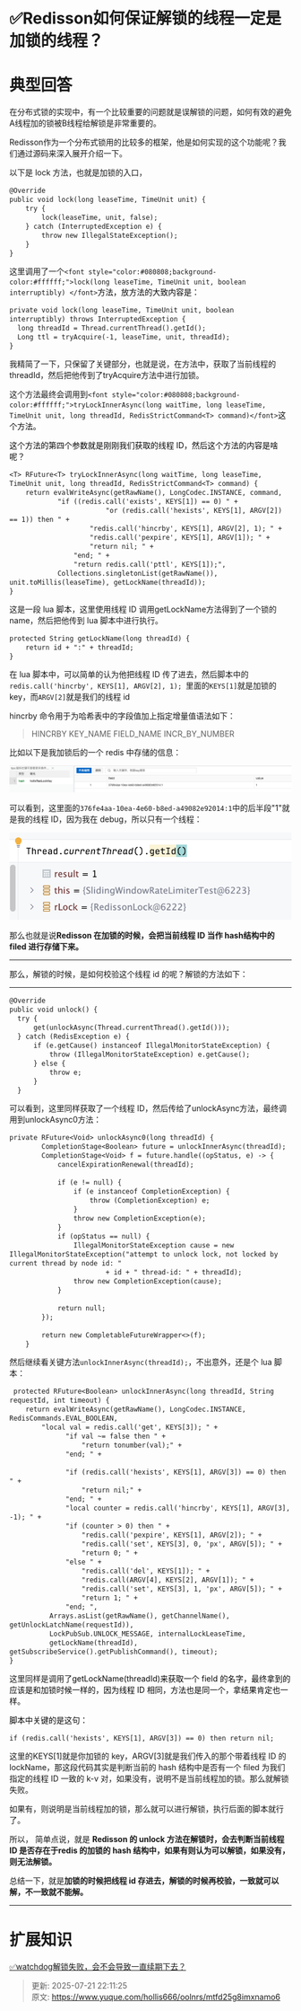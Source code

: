 # ✅Redisson如何保证解锁的线程一定是加锁的线程？

# 典型回答


在分布式锁的实现中，有一个比较重要的问题就是误解锁的问题，如何有效的避免A线程加的锁被B线程给解锁是非常重要的。



Redisson作为一个分布式锁用的比较多的框架，他是如何实现的这个功能呢？我们通过源码来深入展开介绍一下。



以下是 lock 方法，也就是加锁的入口，

```plain
@Override
public void lock(long leaseTime, TimeUnit unit) {
    try {
        lock(leaseTime, unit, false);
    } catch (InterruptedException e) {
        throw new IllegalStateException();
    }
}
```

这里调用了一个`<font style="color:#080808;background-color:#ffffff;">lock(long leaseTime, TimeUnit unit, boolean interruptibly) </font>`<font style="color:#080808;background-color:#ffffff;">方法，放方法的大致内容是：</font>

<font style="color:#080808;background-color:#ffffff;"></font>

```plain
private void lock(long leaseTime, TimeUnit unit, boolean interruptibly) throws InterruptedException {
  long threadId = Thread.currentThread().getId();
  Long ttl = tryAcquire(-1, leaseTime, unit, threadId);
}
```

 

我精简了一下，只保留了关键部分，也就是说，在方法中，获取了当前线程的threadId，然后把他传到了tryAcquire方法中进行加锁。



这个方法最终会调用到`<font style="color:#080808;background-color:#ffffff;">tryLockInnerAsync(long waitTime, long leaseTime, TimeUnit unit, long threadId, RedisStrictCommand<T> command)</font>`<font style="color:#080808;background-color:#ffffff;">这个方法。</font>

<font style="color:#080808;background-color:#ffffff;"></font>

<font style="color:#080808;background-color:#ffffff;">这个方法的第四个参数就是刚刚我们获取的线程 ID，然后这个方法的内容是啥呢？</font>

<font style="color:#080808;background-color:#ffffff;"></font>

```plain
<T> RFuture<T> tryLockInnerAsync(long waitTime, long leaseTime, TimeUnit unit, long threadId, RedisStrictCommand<T> command) {
    return evalWriteAsync(getRawName(), LongCodec.INSTANCE, command,
            "if ((redis.call('exists', KEYS[1]) == 0) " +
                        "or (redis.call('hexists', KEYS[1], ARGV[2]) == 1)) then " +
                    "redis.call('hincrby', KEYS[1], ARGV[2], 1); " +
                    "redis.call('pexpire', KEYS[1], ARGV[1]); " +
                    "return nil; " +
                "end; " +
                "return redis.call('pttl', KEYS[1]);",
            Collections.singletonList(getRawName()), unit.toMillis(leaseTime), getLockName(threadId));
}

```

 

这是一段 lua 脚本，这里使用线程 ID 调用getLockName方法得到了一个锁的name，然后把他传到 lua 脚本中进行执行。



```plain
protected String getLockName(long threadId) {
    return id + ":" + threadId;
}
```



在 lua 脚本中，可以简单的认为他把线程 ID 传了进去，然后脚本中的`redis.call('hincrby', KEYS[1], ARGV[2], 1); `里面的`KEYS[1]`就是加锁的 key，而`ARGV[2]`就是我们的线程 id



hincrby 命令用于为哈希表中的字段值加上指定增量值语法如下：



> HINCRBY KEY_NAME FIELD_NAME INCR_BY_NUMBER 
>



比如以下是我加锁后的一个 redis 中存储的信息：

![1724297169728-92e69b4a-899a-4f82-9329-152b8928936f.png](./img/yRcN4WnuMnbXZYZB/1724297169728-92e69b4a-899a-4f82-9329-152b8928936f-028889.png)



可以看到，这里面的`376fe4aa-10ea-4e60-b8ed-a49082e92014:1`中的后半段"1"就是我的线程 ID，因为我在 debug，所以只有一个线程：



![1724297252406-2dcb84ae-f0cf-4954-987a-885aa6d2b6fa.png](./img/yRcN4WnuMnbXZYZB/1724297252406-2dcb84ae-f0cf-4954-987a-885aa6d2b6fa-516465.png)



那么也就是说**Redisson 在加锁的时候，会把当前线程 ID 当作 hash结构中的 filed 进行存储下来。**

****

那么，解锁的时候，是如何校验这个线程 id 的呢？解锁的方法如下：

****

```plain
@Override
public void unlock() {
  try {
      get(unlockAsync(Thread.currentThread().getId()));
  } catch (RedisException e) {
      if (e.getCause() instanceof IllegalMonitorStateException) {
          throw (IllegalMonitorStateException) e.getCause();
      } else {
          throw e;
      }
  }
```

可以看到，这里同样获取了一个线程 ID，然后传给了unlockAsync方法，最终调用到unlockAsync0方法：

```plain
private RFuture<Void> unlockAsync0(long threadId) {
        CompletionStage<Boolean> future = unlockInnerAsync(threadId);
        CompletionStage<Void> f = future.handle((opStatus, e) -> {
            cancelExpirationRenewal(threadId);

            if (e != null) {
                if (e instanceof CompletionException) {
                    throw (CompletionException) e;
                }
                throw new CompletionException(e);
            }
            if (opStatus == null) {
                IllegalMonitorStateException cause = new IllegalMonitorStateException("attempt to unlock lock, not locked by current thread by node id: "
                        + id + " thread-id: " + threadId);
                throw new CompletionException(cause);
            }

            return null;
        });

        return new CompletableFutureWrapper<>(f);
    }
```



然后继续看关键方法`unlockInnerAsync(threadId);`，不出意外，还是个 lua 脚本：



```plain
 protected RFuture<Boolean> unlockInnerAsync(long threadId, String requestId, int timeout) {
    return evalWriteAsync(getRawName(), LongCodec.INSTANCE, RedisCommands.EVAL_BOOLEAN,
        "local val = redis.call('get', KEYS[3]); " +
              "if val ~= false then " +
                  "return tonumber(val);" +
              "end; " +

              "if (redis.call('hexists', KEYS[1], ARGV[3]) == 0) then " +
                  "return nil;" +
              "end; " +
              "local counter = redis.call('hincrby', KEYS[1], ARGV[3], -1); " +
              "if (counter > 0) then " +
                  "redis.call('pexpire', KEYS[1], ARGV[2]); " +
                  "redis.call('set', KEYS[3], 0, 'px', ARGV[5]); " +
                  "return 0; " +
              "else " +
                  "redis.call('del', KEYS[1]); " +
                  "redis.call(ARGV[4], KEYS[2], ARGV[1]); " +
                  "redis.call('set', KEYS[3], 1, 'px', ARGV[5]); " +
                  "return 1; " +
              "end; ",
          Arrays.asList(getRawName(), getChannelName(), getUnlockLatchName(requestId)),
          LockPubSub.UNLOCK_MESSAGE, internalLockLeaseTime,
          getLockName(threadId), getSubscribeService().getPublishCommand(), timeout);
}

```

这里同样是调用了<font style="color:#080808;background-color:#ffffff;">getLockName(threadId)来获取一个 field 的名字，最终拿到的应该是和加锁时候一样的，因为线程 ID 相同，方法也是同一个，拿结果肯定也一样。</font>

<font style="color:#080808;background-color:#ffffff;"></font>

<font style="color:#080808;background-color:#ffffff;">脚本中关键的是这句：</font>

<font style="color:#080808;background-color:#ffffff;"></font>

```plain
if (redis.call('hexists', KEYS[1], ARGV[3]) == 0) then return nil;
```



这里的KEYS[1]就是你加锁的 key，ARGV[3]就是我们传入的那个带着线程 ID 的 lockName，那这段代码其实是判断当前的 hash 结构中是否有一个 filed 为我们指定的线程 ID 一致的 k-v 对，如果没有，说明不是当前线程加的锁。那么就解锁失败。



如果有，则说明是当前线程加的锁，那么就可以进行解锁，执行后面的脚本就行了。



所以， 简单点说，就是 **Redisson 的 unlock 方法在解锁时，会去判断当前线程 ID 是否存在于redis 的加锁的 hash 结构中，如果有则认为可以解锁，如果没有，则无法解锁。**





总结一下，就是**加锁的时候把线程 id 存进去，解锁的时候再校验，一致就可以解，不一致就不能解。**

****

# 扩展知识


[✅watchdog解锁失败，会不会导致一直续期下去？](https://www.yuque.com/hollis666/oolnrs/kufqnzmzvxm2sf5o)





> 更新: 2025-07-21 22:11:25  
> 原文: <https://www.yuque.com/hollis666/oolnrs/mtfd25g8imxnamo6>